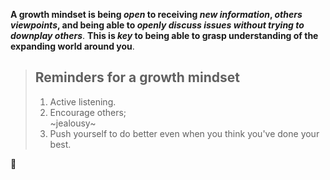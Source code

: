 **A growth mindset is being *open* to receiving _new information_, _others viewpoints_, and being able to _openly discuss issues without trying to downplay others_**. **This is _key_ to being able to grasp understanding of the expanding world around you**. 


>  ## Reminders for a growth mindset
> <ol> 
>   <li> Active listening.</li>
>   <li> Encourage others;</li>~jealousy~
>   <li> Push yourself to do better even when you think you've done your best.</li>
> </ol>

:cowboy_hat_face:	
